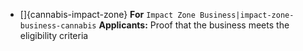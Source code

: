 * \[]{cannabis-impact-zone} **For** `Impact Zone Business|impact-zone-business-cannabis` **Applicants:** Proof that the business meets the eligibility criteria